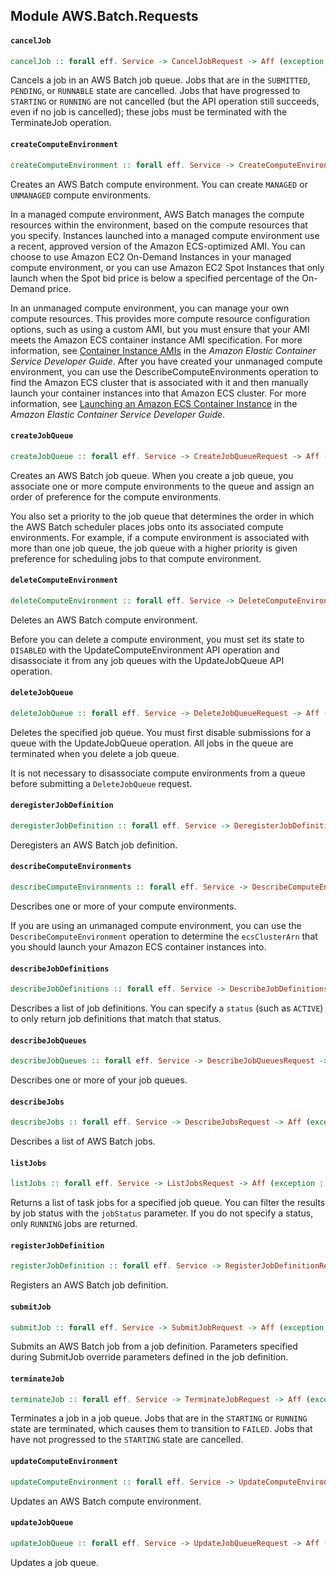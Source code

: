 ## Module AWS.Batch.Requests

#### `cancelJob`

``` purescript
cancelJob :: forall eff. Service -> CancelJobRequest -> Aff (exception :: EXCEPTION | eff) CancelJobResponse
```

<p>Cancels a job in an AWS Batch job queue. Jobs that are in the <code>SUBMITTED</code>, <code>PENDING</code>, or <code>RUNNABLE</code> state are cancelled. Jobs that have progressed to <code>STARTING</code> or <code>RUNNING</code> are not cancelled (but the API operation still succeeds, even if no job is cancelled); these jobs must be terminated with the <a>TerminateJob</a> operation.</p>

#### `createComputeEnvironment`

``` purescript
createComputeEnvironment :: forall eff. Service -> CreateComputeEnvironmentRequest -> Aff (exception :: EXCEPTION | eff) CreateComputeEnvironmentResponse
```

<p>Creates an AWS Batch compute environment. You can create <code>MANAGED</code> or <code>UNMANAGED</code> compute environments.</p> <p>In a managed compute environment, AWS Batch manages the compute resources within the environment, based on the compute resources that you specify. Instances launched into a managed compute environment use a recent, approved version of the Amazon ECS-optimized AMI. You can choose to use Amazon EC2 On-Demand Instances in your managed compute environment, or you can use Amazon EC2 Spot Instances that only launch when the Spot bid price is below a specified percentage of the On-Demand price.</p> <p>In an unmanaged compute environment, you can manage your own compute resources. This provides more compute resource configuration options, such as using a custom AMI, but you must ensure that your AMI meets the Amazon ECS container instance AMI specification. For more information, see <a href="http://docs.aws.amazon.com/AmazonECS/latest/developerguide/container_instance_AMIs.html">Container Instance AMIs</a> in the <i>Amazon Elastic Container Service Developer Guide</i>. After you have created your unmanaged compute environment, you can use the <a>DescribeComputeEnvironments</a> operation to find the Amazon ECS cluster that is associated with it and then manually launch your container instances into that Amazon ECS cluster. For more information, see <a href="http://docs.aws.amazon.com/AmazonECS/latest/developerguide/launch_container_instance.html">Launching an Amazon ECS Container Instance</a> in the <i>Amazon Elastic Container Service Developer Guide</i>.</p>

#### `createJobQueue`

``` purescript
createJobQueue :: forall eff. Service -> CreateJobQueueRequest -> Aff (exception :: EXCEPTION | eff) CreateJobQueueResponse
```

<p>Creates an AWS Batch job queue. When you create a job queue, you associate one or more compute environments to the queue and assign an order of preference for the compute environments.</p> <p>You also set a priority to the job queue that determines the order in which the AWS Batch scheduler places jobs onto its associated compute environments. For example, if a compute environment is associated with more than one job queue, the job queue with a higher priority is given preference for scheduling jobs to that compute environment.</p>

#### `deleteComputeEnvironment`

``` purescript
deleteComputeEnvironment :: forall eff. Service -> DeleteComputeEnvironmentRequest -> Aff (exception :: EXCEPTION | eff) DeleteComputeEnvironmentResponse
```

<p>Deletes an AWS Batch compute environment.</p> <p>Before you can delete a compute environment, you must set its state to <code>DISABLED</code> with the <a>UpdateComputeEnvironment</a> API operation and disassociate it from any job queues with the <a>UpdateJobQueue</a> API operation.</p>

#### `deleteJobQueue`

``` purescript
deleteJobQueue :: forall eff. Service -> DeleteJobQueueRequest -> Aff (exception :: EXCEPTION | eff) DeleteJobQueueResponse
```

<p>Deletes the specified job queue. You must first disable submissions for a queue with the <a>UpdateJobQueue</a> operation. All jobs in the queue are terminated when you delete a job queue.</p> <p>It is not necessary to disassociate compute environments from a queue before submitting a <code>DeleteJobQueue</code> request. </p>

#### `deregisterJobDefinition`

``` purescript
deregisterJobDefinition :: forall eff. Service -> DeregisterJobDefinitionRequest -> Aff (exception :: EXCEPTION | eff) DeregisterJobDefinitionResponse
```

<p>Deregisters an AWS Batch job definition.</p>

#### `describeComputeEnvironments`

``` purescript
describeComputeEnvironments :: forall eff. Service -> DescribeComputeEnvironmentsRequest -> Aff (exception :: EXCEPTION | eff) DescribeComputeEnvironmentsResponse
```

<p>Describes one or more of your compute environments.</p> <p>If you are using an unmanaged compute environment, you can use the <code>DescribeComputeEnvironment</code> operation to determine the <code>ecsClusterArn</code> that you should launch your Amazon ECS container instances into.</p>

#### `describeJobDefinitions`

``` purescript
describeJobDefinitions :: forall eff. Service -> DescribeJobDefinitionsRequest -> Aff (exception :: EXCEPTION | eff) DescribeJobDefinitionsResponse
```

<p>Describes a list of job definitions. You can specify a <code>status</code> (such as <code>ACTIVE</code>) to only return job definitions that match that status.</p>

#### `describeJobQueues`

``` purescript
describeJobQueues :: forall eff. Service -> DescribeJobQueuesRequest -> Aff (exception :: EXCEPTION | eff) DescribeJobQueuesResponse
```

<p>Describes one or more of your job queues.</p>

#### `describeJobs`

``` purescript
describeJobs :: forall eff. Service -> DescribeJobsRequest -> Aff (exception :: EXCEPTION | eff) DescribeJobsResponse
```

<p>Describes a list of AWS Batch jobs.</p>

#### `listJobs`

``` purescript
listJobs :: forall eff. Service -> ListJobsRequest -> Aff (exception :: EXCEPTION | eff) ListJobsResponse
```

<p>Returns a list of task jobs for a specified job queue. You can filter the results by job status with the <code>jobStatus</code> parameter. If you do not specify a status, only <code>RUNNING</code> jobs are returned.</p>

#### `registerJobDefinition`

``` purescript
registerJobDefinition :: forall eff. Service -> RegisterJobDefinitionRequest -> Aff (exception :: EXCEPTION | eff) RegisterJobDefinitionResponse
```

<p>Registers an AWS Batch job definition. </p>

#### `submitJob`

``` purescript
submitJob :: forall eff. Service -> SubmitJobRequest -> Aff (exception :: EXCEPTION | eff) SubmitJobResponse
```

<p>Submits an AWS Batch job from a job definition. Parameters specified during <a>SubmitJob</a> override parameters defined in the job definition. </p>

#### `terminateJob`

``` purescript
terminateJob :: forall eff. Service -> TerminateJobRequest -> Aff (exception :: EXCEPTION | eff) TerminateJobResponse
```

<p>Terminates a job in a job queue. Jobs that are in the <code>STARTING</code> or <code>RUNNING</code> state are terminated, which causes them to transition to <code>FAILED</code>. Jobs that have not progressed to the <code>STARTING</code> state are cancelled.</p>

#### `updateComputeEnvironment`

``` purescript
updateComputeEnvironment :: forall eff. Service -> UpdateComputeEnvironmentRequest -> Aff (exception :: EXCEPTION | eff) UpdateComputeEnvironmentResponse
```

<p>Updates an AWS Batch compute environment.</p>

#### `updateJobQueue`

``` purescript
updateJobQueue :: forall eff. Service -> UpdateJobQueueRequest -> Aff (exception :: EXCEPTION | eff) UpdateJobQueueResponse
```

<p>Updates a job queue.</p>



